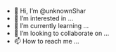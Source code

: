 - 👋 Hi, I’m @unknownShar
- 👀 I’m interested in ...
- 🌱 I’m currently learning ...
- 💞️ I’m looking to collaborate on ...
- 📫 How to reach me ...

<!---
unknownShar/unknownShar is a ✨ special ✨ repository because its `README.md` (this file) appears on your GitHub profile.
You can click the Preview link to take a look at your changes.
--->
